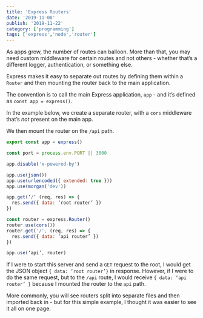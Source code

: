 ```yaml
---
title: 'Express Routers'
date: '2019-11-08'
publish: '2019-11-22'
category: ['programming']
tags: ['express','node','router']
---
```

As apps grow, the number of routes can balloon. More than that, you may need custom middleware for certain routes and not others - whether that’s a different logger, authentication, or something else. 

Express makes it easy to separate out routes by defining them within a `Router` and then mounting the router back to the main application. 

The convention is to call the main Express application, `app` - and it’s defined as `const app = express()`. 

In the example below, we create a separate router, with a `cors` middleware that’s _not_ present on the main app. 

We then mount the router on the `/api` path. 

``` javascript
export const app = express()

const port = process.env.PORT || 3000

app.disable('x-powered-by')

app.use(json())
app.use(urlencoded({ extended: true }))
app.use(morgan('dev'))

app.get(‘/‘ (req, res) => {
  res.send({ data: ‘root router’ })
})

const router = express.Router()
router.use(cors())
router.get('/', (req, res) => {
  res.send({ data: ‘api router’ })
})

app.use(‘api’, router)
```

If I were to start this server and send a `GET` request to the root, I would get the JSON object `{ data: ‘root router’}` in response. However, if I were to do the same request, but to the `/api` route, I would receive `{ data: ‘api router’ }` because I mounted the router to the `api` path. 

More commonly, you will see routers split into separate files and then imported back in - but for this simple example, I thought it was easier to see it all on one page. 


